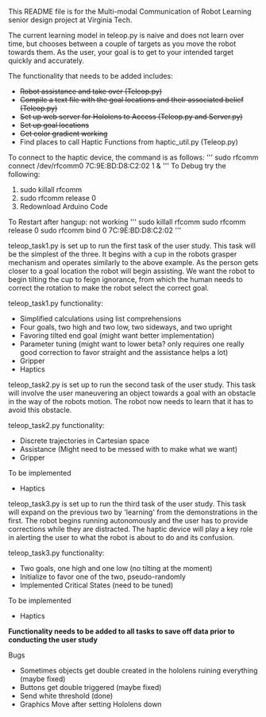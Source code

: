 This README file is for the Multi-modal Communication of Robot Learning senior design project at Virginia Tech.

The current learning model in teleop.py is naive and does not learn over time, but chooses between a couple of targets as you move the robot towards them. As the user, your goal is to get to your intended target quickly and accurately.

The functionality that needs to be added includes:
* ~~Robot assistance and take over (Teleop.py)~~
* ~~Compile a text file with the goal locations and their associated belief (Teleop.py)~~
* ~~Set up web server for Hololens to Access (Teleop.py and Server.py)~~
* ~~Set up goal locations~~
* ~~Get color gradient working~~
* Find places to call Haptic Functions from haptic_util.py (Teleop.py)

To connect to the haptic device, the command is as follows:
'''
sudo rfcomm connect /dev/rfcomm0 7C:9E:BD:D8:C2:02 1 &
'''
To Debug try the following:
1. sudo killall rfcomm
2. sudo rfcomm release 0
3. Redownload Arduino Code

To Restart after hangup: not working
'''
sudo killall rfcomm
sudo rfcomm release 0
sudo rfcomm bind 0 7C:9E:BD:D8:C2:02
'''

teleop_task1.py is set up to run the first task of the user study. This task will be the simplest of the three. It begins with a cup in the robots grasper mechanism and operates similarly to the above example. As the person gets closer to a goal location the robot will begin assisting. We want the robot to begin tilting the cup to feign ignorance, from which the human needs to correct the rotation to make the robot select the correct goal.

teleop_task1.py functionality:
* Simplified calculations using list comprehensions
* Four goals, two high and two low, two sideways, and two upright
* Favoring tilted end goal (might want better implementation)
* Parameter tuning (might want to lower beta? only requires one really good correction to favor straight and the assistance helps a lot)
* Gripper
* Haptics

teleop_task2.py is set up to run the second task of the user study. This task will involve the user maneuvering an object towards a goal with an obstacle in the way of the robots motion. The robot now needs to learn that it has to avoid this obstacle.

teleop_task2.py functionality:
* Discrete trajectories in Cartesian space
* Assistance (Might need to be messed with to make what we want)
* Gripper

To be implemented
* Haptics

teleop_task3.py is set up to run the third task of the user study. This task will expand on the previous two by 'learning' from the demonstrations in the first. The robot begins running autonomously and the user has to provide corrections while they are distracted. The haptic device will play a key role in alerting the user to what the robot is about to do and its confusion.

teleop_task3.py functionality:
* Two goals, one high and one low (no tilting at the moment)
* Initialize to favor one of the two, pseudo-randomly
* Implemented Critical States (need to be tuned)

To be implemented
* Haptics

**Functionality needs to be added to all tasks to save off data prior to conducting the user study**

Bugs
* Sometimes objects get double created in the hololens ruining everything (maybe fixed)
* Buttons get double triggered (maybe fixed)
* Send white threshold (done)
* Graphics Move after setting Hololens down
